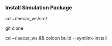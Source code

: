 ### Install Simulation Package

cd ~/leecar_ws/src/

git clone 

cd ~/leecar_ws && colcon build --symlink-install
